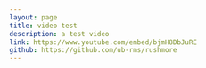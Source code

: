 ```yaml
---
layout: page
title: video test
description: a test video
link: https://www.youtube.com/embed/bjmH8DbJuRE
github: https://github.com/ub-rms/rushmore
---
```

